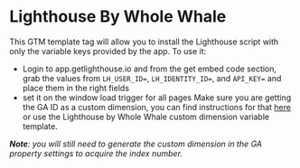 # Lighthouse By Whole Whale
This GTM template tag will allow you to install the Lighthouse script with only the variable keys provided by the app. 
To use it: 
* Login to app.getlighthouse.io and from the get embed code section, grab the values from `LH_USER_ID=`, `LH_IDENTITY_ID=`, and `API_KEY=` and place them in the right fields
* set it on the window load trigger for all pages
Make sure you are getting the GA ID as a custom dimension, you can find instructions for that [here](https://www.wholewhale.com/lighthouse/setup/#segments) or use the Lighthouse by Whole Whale custom dimension variable template. 

_**Note**: you will still need to generate the custom dimension in the GA property settings to acquire the index number._
